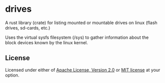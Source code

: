 # drives

A rust library (crate) for listing mounted or mountable drives on linux (flash drives, sd-cards, etc.)

Uses the virtual sysfs filesystem (/sys) to gather information about the block devices known by the linux kernel.


## License


Licensed under either of <a href="LICENSE-APACHE">Apache License, Version
2.0</a> or <a href="LICENSE-MIT">MIT license</a> at your option.
